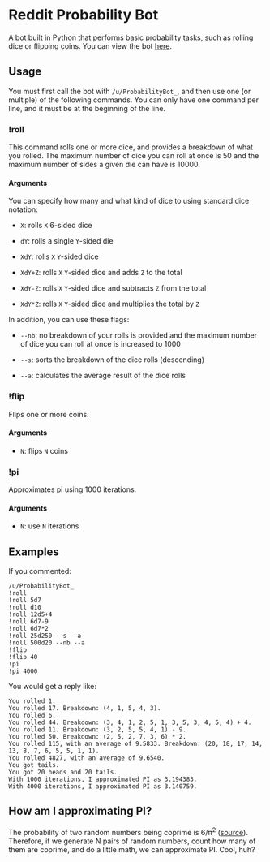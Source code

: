 # Reddit Probability Bot

A bot built in Python that performs basic probability tasks, such as rolling dice or flipping coins. You can view the bot [here](https://www.reddit.com/user/ProbabilityBot_).

## Usage

You must first call the bot with `/u/ProbabilityBot_`, and then use one (or multiple) of the following commands. You can only have one command per line, and it must be at the beginning of the line.

### !roll

This command rolls one or more dice, and provides a breakdown of what you rolled. The maximum number of dice you can roll at once is 50 and the maximum number of sides a given die can have is 10000.

#### Arguments

You can specify how many and what kind of dice to using standard dice notation:

* `X`: rolls `X` 6-sided dice

* `dY`: rolls a single `Y`-sided die

* `XdY`: rolls `X` `Y`-sided dice

* `XdY+Z`: rolls `X` `Y`-sided dice and adds `Z` to the total

* `XdY-Z`: rolls `X` `Y`-sided dice and subtracts `Z` from the total

* `XdY*Z`: rolls `X` `Y`-sided dice and multiplies the total by `Z`

In addition, you can use these flags:

* `--nb`: no breakdown of your rolls is provided and the maximum number of dice you can roll at once is increased to 1000

* `--s`: sorts the breakdown of the dice rolls (descending)

* `--a`: calculates the average result of the dice rolls

### !flip 

Flips one or more coins.

#### Arguments 

* `N`: flips `N` coins

### !pi

Approximates pi using 1000 iterations.

#### Arguments

* `N`: use `N` iterations

## Examples

If you commented: 

```
/u/ProbabilityBot_
!roll
!roll 5d7
!roll d10
!roll 12d5+4
!roll 6d7-9
!roll 6d7*2
!roll 25d250 --s --a
!roll 500d20 --nb --a
!flip
!flip 40
!pi
!pi 4000
```

You would get a reply like:

```
You rolled 1.
You rolled 17. Breakdown: (4, 1, 5, 4, 3).
You rolled 6.
You rolled 44. Breakdown: (3, 4, 1, 2, 5, 1, 3, 5, 3, 4, 5, 4) + 4.
You rolled 11. Breakdown: (3, 2, 5, 5, 4, 1) - 9.
You rolled 50. Breakdown: (2, 5, 2, 7, 3, 6) * 2.
You rolled 115, with an average of 9.5833. Breakdown: (20, 18, 17, 14, 13, 8, 7, 6, 5, 5, 1, 1).
You rolled 4827, with an average of 9.6540.
You got tails.
You got 20 heads and 20 tails.
With 1000 iterations, I approximated PI as 3.194383.
With 4000 iterations, I approximated PI as 3.140759.
```

## How am I approximating PI?

The probability of two random numbers being coprime is 6/π<sup>2</sup> ([source](http://www.cut-the-knot.org/m/Probability/TwoCoprime.shtml)). Therefore, if we generate N pairs of random numbers, count how many of them are coprime, and do a little math, we can approximate PI. Cool, huh?
